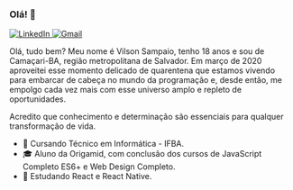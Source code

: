 ### Olá! 👋

<a href="https://www.linkedin.com/in/vilsonsampaio/" target="_blank">
<img src="https://img.shields.io/badge/-LinkedIn-blue?style=flat-square&logo=Linkedin&logoColor=white" alt="LinkedIn">
</a>

<a href="mailto:contato.vilsonsampaio@gmail.com" target="_blank">
<img src="https://img.shields.io/badge/-Gmail-c14438?style=flat-square&logo=Gmail&logoColor=white&link=mailto:contato.vilsonsampaio@gmail.com" alt="Gmail">
</a>

Olá, tudo bem? Meu nome é Vilson Sampaio, tenho 18 anos e sou de Camaçari-BA, região metropolitana de Salvador. Em março de 2020 aproveitei esse momento delicado de quarentena que estamos vivendo para embarcar de cabeça no mundo da programação e, desde então, me empolgo cada vez mais com esse universo amplo e repleto de oportunidades. 

Acredito que conhecimento e determinação são essenciais para qualquer transformação de vida.

- 📘 Cursando Técnico em Informática - IFBA.
- 🎓 Aluno da Origamid, com conclusão dos cursos de JavaScript Completo ES6+ e Web Design Completo.
- 🌱 Estudando React e React Native.
